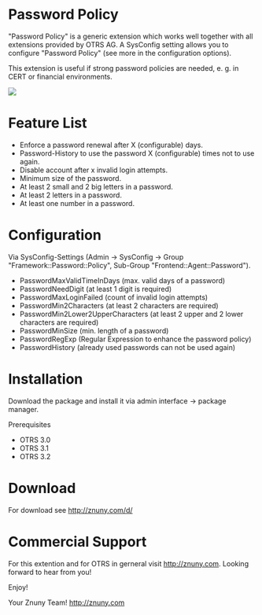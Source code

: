 Password Policy
===============
"Password Policy" is a generic extension which works well together with all extensions provided by OTRS AG. A SysConfig setting allows you to configure "Password Policy" (see more in the configuration options).

This extension is useful if strong password policies are needed, e. g. in CERT or financial environments.

<img src="Znuny4OTRS-PasswordPolicy/raw/master/screenshots/passwordpolicy.png" />

Feature List
============
* Enforce a password renewal after X (configurable) days.
* Password-History to use the password X (configurable) times not to use again.
* Disable account after x invalid login attempts.
* Minimum size of the password.
* At least 2 small and 2 big letters in a password.
* At least 2 letters in a password.
* At least one number in a password.

Configuration
=============
Via SysConfig-Settings (Admin -> SysConfig -> Group "Framework::Password::Policy", Sub-Group "Frontend::Agent::Password").

* PasswordMaxValidTimeInDays (max. valid days of a password)
* PasswordNeedDigit (at least 1 digit is required)
* PasswordMaxLoginFailed (count of invalid login attempts)
* PasswordMin2Characters (at least 2 characters are required)
* PasswordMin2Lower2UpperCharacters (at least 2 upper and 2 lower characters are required)
* PasswordMinSize (min. length of a password)
* PasswordRegExp (Regular Expression to enhance the password policy)
* PasswordHistory (already used passwords can not be used again)

Installation
============
Download the package and install it via admin interface -> package manager.

Prerequisites
* OTRS 3.0
* OTRS 3.1
* OTRS 3.2

Download
========
For download see http://znuny.com/d/

Commercial Support
==================
For this extention and for OTRS in gerneral visit http://znuny.com. Looking forward to hear from you!

Enjoy!

 Your Znuny Team!
 http://znuny.com

